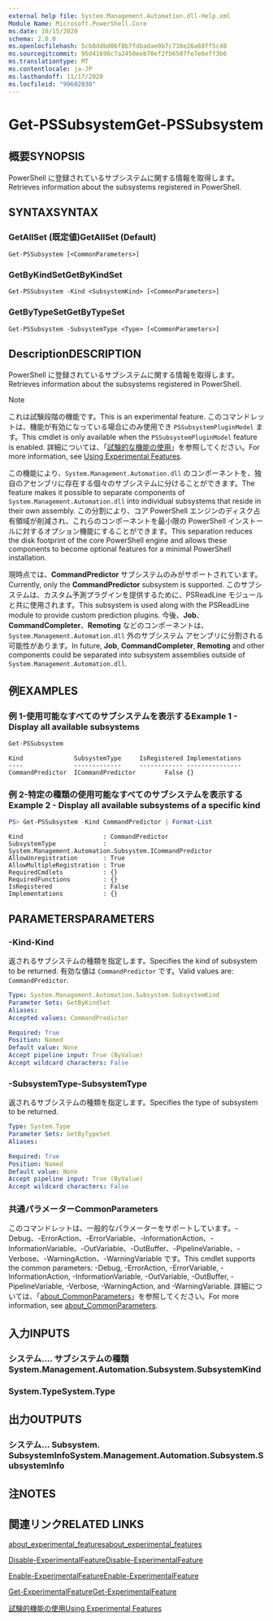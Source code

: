 ```yaml
---
external help file: System.Management.Automation.dll-Help.xml
Module Name: Microsoft.PowerShell.Core
ms.date: 10/15/2020
schema: 2.0.0
ms.openlocfilehash: 5cb8ddbd06f8b7fdbadae0b7c738e26a68ff5c48
ms.sourcegitcommit: 95d41698c7a2450eeb70ef2fb6507fe7e6eff3b6
ms.translationtype: MT
ms.contentlocale: ja-JP
ms.lasthandoff: 11/17/2020
ms.locfileid: "99602030"
---
```

# <span data-ttu-id="7b21c-101">Get-PSSubsystem</span><span class="sxs-lookup"><span data-stu-id="7b21c-101">Get-PSSubsystem</span></span>

## <span data-ttu-id="7b21c-102">概要</span><span class="sxs-lookup"><span data-stu-id="7b21c-102">SYNOPSIS</span></span>
<span data-ttu-id="7b21c-103">PowerShell に登録されているサブシステムに関する情報を取得します。</span><span class="sxs-lookup"><span data-stu-id="7b21c-103">Retrieves information about the subsystems registered in PowerShell.</span></span>

## <span data-ttu-id="7b21c-104">SYNTAX</span><span class="sxs-lookup"><span data-stu-id="7b21c-104">SYNTAX</span></span>

### <span data-ttu-id="7b21c-105">GetAllSet (既定値)</span><span class="sxs-lookup"><span data-stu-id="7b21c-105">GetAllSet (Default)</span></span>

```
Get-PSSubsystem [<CommonParameters>]
```

### <span data-ttu-id="7b21c-106">GetByKindSet</span><span class="sxs-lookup"><span data-stu-id="7b21c-106">GetByKindSet</span></span>

```
Get-PSSubsystem -Kind <SubsystemKind> [<CommonParameters>]
```

### <span data-ttu-id="7b21c-107">GetByTypeSet</span><span class="sxs-lookup"><span data-stu-id="7b21c-107">GetByTypeSet</span></span>

```
Get-PSSubsystem -SubsystemType <Type> [<CommonParameters>]
```

## <span data-ttu-id="7b21c-108">Description</span><span class="sxs-lookup"><span data-stu-id="7b21c-108">DESCRIPTION</span></span>

<span data-ttu-id="7b21c-109">PowerShell に登録されているサブシステムに関する情報を取得します。</span><span class="sxs-lookup"><span data-stu-id="7b21c-109">Retrieves information about the subsystems registered in PowerShell.</span></span>

> [!NOTE]
> <span data-ttu-id="7b21c-110">これは試験段階の機能です。</span><span class="sxs-lookup"><span data-stu-id="7b21c-110">This is an experimental feature.</span></span> <span data-ttu-id="7b21c-111">このコマンドレットは、機能が有効になっている場合にのみ使用でき `PSSubsystemPluginModel` ます。</span><span class="sxs-lookup"><span data-stu-id="7b21c-111">This cmdlet is only available when the `PSSubsystemPluginModel` feature is enabled.</span></span> <span data-ttu-id="7b21c-112">詳細については、「[試験的な機能の使用](/powershell/scripting/learn/experimental-features)」を参照してください。</span><span class="sxs-lookup"><span data-stu-id="7b21c-112">For more information, see [Using Experimental Features](/powershell/scripting/learn/experimental-features).</span></span>

<span data-ttu-id="7b21c-113">この機能により、`System.Management.Automation.dll` のコンポーネントを、独自のアセンブリに存在する個々のサブシステムに分けることができます。</span><span class="sxs-lookup"><span data-stu-id="7b21c-113">The feature makes it possible to separate components of `System.Management.Automation.dll` into individual subsystems that reside in their own assembly.</span></span> <span data-ttu-id="7b21c-114">この分割により、コア PowerShell エンジンのディスク占有領域が削減され、これらのコンポーネントを最小限の PowerShell インストールに対するオプション機能にすることができます。</span><span class="sxs-lookup"><span data-stu-id="7b21c-114">This separation reduces the disk footprint of the core PowerShell engine and allows these components to become optional features for a minimal PowerShell installation.</span></span>

<span data-ttu-id="7b21c-115">現時点では、**CommandPredictor** サブシステムのみがサポートされています。</span><span class="sxs-lookup"><span data-stu-id="7b21c-115">Currently, only the **CommandPredictor** subsystem is supported.</span></span> <span data-ttu-id="7b21c-116">このサブシステムは、カスタム予測プラグインを提供するために、PSReadLine モジュールと共に使用されます。</span><span class="sxs-lookup"><span data-stu-id="7b21c-116">This subsystem is used along with the PSReadLine module to provide custom prediction plugins.</span></span> <span data-ttu-id="7b21c-117">今後、**Job**、**CommandCompleter**、**Remoting** などのコンポーネントは、`System.Management.Automation.dll` 外のサブシステム アセンブリに分割される可能性があります。</span><span class="sxs-lookup"><span data-stu-id="7b21c-117">In future, **Job**, **CommandCompleter**, **Remoting** and other components could be separated into subsystem assemblies outside of `System.Management.Automation.dll`.</span></span>

## <span data-ttu-id="7b21c-118">例</span><span class="sxs-lookup"><span data-stu-id="7b21c-118">EXAMPLES</span></span>

### <span data-ttu-id="7b21c-119">例 1-使用可能なすべてのサブシステムを表示する</span><span class="sxs-lookup"><span data-stu-id="7b21c-119">Example 1 - Display all available subsystems</span></span>

```powershell
Get-PSSubsystem
```

```Output
Kind              SubsystemType     IsRegistered Implementations
----              -------------     ------------ ---------------
CommandPredictor  ICommandPredictor        False {}
```

### <span data-ttu-id="7b21c-120">例 2-特定の種類の使用可能なすべてのサブシステムを表示する</span><span class="sxs-lookup"><span data-stu-id="7b21c-120">Example 2 - Display all available subsystems of a specific kind</span></span>

```powershell
PS> Get-PSSubsystem -Kind CommandPredictor | Format-List
```

```Output
Kind                      : CommandPredictor
SubsystemType             : System.Management.Automation.Subsystem.ICommandPredictor
AllowUnregistration       : True
AllowMultipleRegistration : True
RequiredCmdlets           : {}
RequiredFunctions         : {}
IsRegistered              : False
Implementations           : {}
```

## <span data-ttu-id="7b21c-121">PARAMETERS</span><span class="sxs-lookup"><span data-stu-id="7b21c-121">PARAMETERS</span></span>

### <span data-ttu-id="7b21c-122">-Kind</span><span class="sxs-lookup"><span data-stu-id="7b21c-122">-Kind</span></span>


<span data-ttu-id="7b21c-123">返されるサブシステムの種類を指定します。</span><span class="sxs-lookup"><span data-stu-id="7b21c-123">Specifies the kind of subsystem to be returned.</span></span> <span data-ttu-id="7b21c-124">有効な値は `CommandPredictor` です。</span><span class="sxs-lookup"><span data-stu-id="7b21c-124">Valid values are: `CommandPredictor`.</span></span>

```yaml
Type: System.Management.Automation.Subsystem.SubsystemKind
Parameter Sets: GetByKindSet
Aliases:
Accepted values: CommandPredictor

Required: True
Position: Named
Default value: None
Accept pipeline input: True (ByValue)
Accept wildcard characters: False
```

### <span data-ttu-id="7b21c-125">-SubsystemType</span><span class="sxs-lookup"><span data-stu-id="7b21c-125">-SubsystemType</span></span>

<span data-ttu-id="7b21c-126">返されるサブシステムの種類を指定します。</span><span class="sxs-lookup"><span data-stu-id="7b21c-126">Specifies the type of subsystem to be returned.</span></span>

```yaml
Type: System.Type
Parameter Sets: GetByTypeSet
Aliases:

Required: True
Position: Named
Default value: None
Accept pipeline input: True (ByValue)
Accept wildcard characters: False
```

### <span data-ttu-id="7b21c-127">共通パラメーター</span><span class="sxs-lookup"><span data-stu-id="7b21c-127">CommonParameters</span></span>

<span data-ttu-id="7b21c-128">このコマンドレットは、一般的なパラメーターをサポートしています。-Debug、-ErrorAction、-ErrorVariable、-InformationAction、-InformationVariable、-OutVariable、-OutBuffer、-PipelineVariable、-Verbose、-WarningAction、-WarningVariable です。</span><span class="sxs-lookup"><span data-stu-id="7b21c-128">This cmdlet supports the common parameters: -Debug, -ErrorAction, -ErrorVariable, -InformationAction, -InformationVariable, -OutVariable, -OutBuffer, -PipelineVariable, -Verbose, -WarningAction, and -WarningVariable.</span></span> <span data-ttu-id="7b21c-129">詳細については、「[about_CommonParameters](http://go.microsoft.com/fwlink/?LinkID=113216)」を参照してください。</span><span class="sxs-lookup"><span data-stu-id="7b21c-129">For more information, see [about_CommonParameters](http://go.microsoft.com/fwlink/?LinkID=113216).</span></span>

## <span data-ttu-id="7b21c-130">入力</span><span class="sxs-lookup"><span data-stu-id="7b21c-130">INPUTS</span></span>

### <span data-ttu-id="7b21c-131">システム.... サブシステムの種類</span><span class="sxs-lookup"><span data-stu-id="7b21c-131">System.Management.Automation.Subsystem.SubsystemKind</span></span>

### <span data-ttu-id="7b21c-132">System.Type</span><span class="sxs-lookup"><span data-stu-id="7b21c-132">System.Type</span></span>

## <span data-ttu-id="7b21c-133">出力</span><span class="sxs-lookup"><span data-stu-id="7b21c-133">OUTPUTS</span></span>

### <span data-ttu-id="7b21c-134">システム... Subsystem. SubsystemInfo</span><span class="sxs-lookup"><span data-stu-id="7b21c-134">System.Management.Automation.Subsystem.SubsystemInfo</span></span>

## <span data-ttu-id="7b21c-135">注</span><span class="sxs-lookup"><span data-stu-id="7b21c-135">NOTES</span></span>

## <span data-ttu-id="7b21c-136">関連リンク</span><span class="sxs-lookup"><span data-stu-id="7b21c-136">RELATED LINKS</span></span>

[<span data-ttu-id="7b21c-137">about_experimental_features</span><span class="sxs-lookup"><span data-stu-id="7b21c-137">about_experimental_features</span></span>](about/about_experimental_features.md)

[<span data-ttu-id="7b21c-138">Disable-ExperimentalFeature</span><span class="sxs-lookup"><span data-stu-id="7b21c-138">Disable-ExperimentalFeature</span></span>](Disable-ExperimentalFeature.md)

[<span data-ttu-id="7b21c-139">Enable-ExperimentalFeature</span><span class="sxs-lookup"><span data-stu-id="7b21c-139">Enable-ExperimentalFeature</span></span>](Get-ExperimentalFeature.md)

[<span data-ttu-id="7b21c-140">Get-ExperimentalFeature</span><span class="sxs-lookup"><span data-stu-id="7b21c-140">Get-ExperimentalFeature</span></span>](Get-ExperimentalFeature.md)

[<span data-ttu-id="7b21c-141">試験的機能の使用</span><span class="sxs-lookup"><span data-stu-id="7b21c-141">Using Experimental Features</span></span>](/powershell/scripting/learn/experimental-features)
